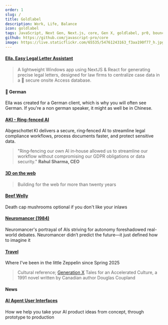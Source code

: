 ```yaml
---
order: 1
slug: /
title: Goldlabel
description: Work, Life, Balance
icon: goldlabel
tags: JavaScript, Next Gen, Next.js, core, Gen X, goldlabel, pr0, bouncer, AI Prompt Engineering, ChatGPT, OpenAI, Singularity, Frontend, Vanilla JS, TypeScript, React, Angular, Vue, Material UI, MUI, Flash, Server Side JavaScript, Node, Gatsby, NextJS, Headless CMS, secure
github: https://github.com/javascript-pro/core
image: https://live.staticflickr.com/65535/54761243163_f3aa190f77_h.jpg
---
```


#### [Ella. Easy Legal Letter Assistant](/work/ella)

> A lightweight Windows app using NextJS & React for generating precise legal letters, designed for law firms to centralize case data in a 🔑 secure onsite Access database.

#### 👀 German

Ella was created for a German client, which is why you will often see German. If you're a non german speaker, it might as well be in Chinese.

#### [AKI - Ring‑fenced AI](/work/expertise/ai/abgeschottet-ki)

Abgeschottet KI delivers a secure, ring‑fenced AI to streamline legal compliance workflows, process documents faster, and protect sensitive data.

> "Ring‑fencing our own AI in‑house allowed us to streamline our workflow without compromising our GDPR obligations or data security." **Rahul Sharma, CEO**

#### [3D on the web](/work/expertise/web3d)

> Building for the web for more than twenty years

#### [Beef Welly](/balance/writing/wei-zangs-food/beef-wellie)

Death cap mushrooms optional if you don't like your inlaws

#### [Neuromancer (1984)](/balance/writers/william-gibson)

Neuromancer's portrayal of AIs striving for autonomy foreshadowed real-world debates. Neuromancer didn’t predict the future—it just defined how to imagine it

#### [Travel](/life/travel)

Where I've been in the little Zeppelin since Spring 2025

> Cultural reference; [Generation X](/balance/writers/generation-x) Tales for an Accelerated Culture, a 1991 novel written by Canadian author Douglas Coupland

#### News

#### [AI Agent User Interfaces](/work/expertise/ai/agents)

How we help you take your AI product ideas from concept, through prototype to production
